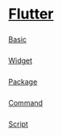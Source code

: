 <style>
.md0{margin-top: 150px;}
.md1{margin-top: 75px;}
.md2{margin-top: 50px;}
.md3{margin-top: 25px;}
.tbl1 td#header{background-color: D1ECCF}
.tbl1 tr#header{background-color: D1ECCF}
</style>

# [<span style="color:black;">Flutter</span>](../index.md) 

<div class="md3"></div>

[Basic](Flutter-Basic.md)




<div class="md3"></div>

[Widget](Flutter-Widget.md)




<div class="md3"></div>

[Package](Flutter-Package.md)





<div class="md3"></div>

[Command](Flutter-Command.md)





<div class="md3"></div>

[Script](Flutter-Script.md)